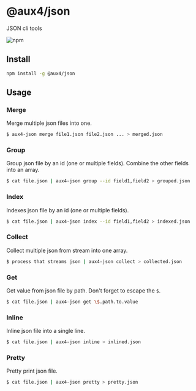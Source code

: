 # @aux4/json
JSON cli tools

![npm](https://img.shields.io/npm/v/@aux4/json) 

## Install

```bash
npm install -g @aux4/json
```

## Usage

### Merge
Merge multiple json files into one.

```bash
$ aux4-json merge file1.json file2.json ... > merged.json
```

### Group
Group json file by an id (one or multiple fields). Combine the other fields into an array.

```bash
$ cat file.json | aux4-json group --id field1,field2 > grouped.json
```

### Index
Indexes json file by an id (one or multiple fields).

```bash
$ cat file.json | aux4-json index --id field1,field2 > indexed.json
```

### Collect
Collect multiple json from stream into one array.

```bash
$ process that streams json | aux4-json collect > collected.json
```

### Get
Get value from json file by path. Don't forget to escape the `$`.

```bash
$ cat file.json | aux4-json get \$.path.to.value
```

### Inline
Inline json file into a single line.

```bash
$ cat file.json | aux4-json inline > inlined.json
```

### Pretty
Pretty print json file.

```bash
$ cat file.json | aux4-json pretty > pretty.json
```